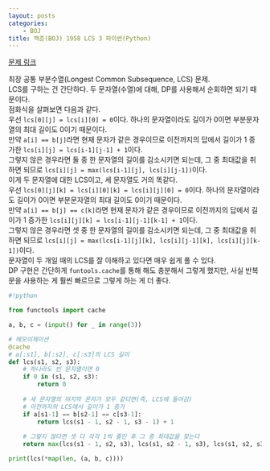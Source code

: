 ```yaml
---
layout: posts
categories:
    - BOJ
title: 백준(BOJ) 1958 LCS 3 파이썬(Python)
---
```


[문제 링크](https://www.acmicpc.net/problem/1958)

최장 공통 부분수열(Longest Common Subsequence, LCS) 문제.  
LCS를 구하는 건 간단하다. 두 문자열(수열)에 대해, DP를 사용해서 순회하면 되기 때문이다.  
점화식을 살펴보면 다음과 같다.  
우선 `lcs[0][j] = lcs[i][0] = 0`이다. 하나의 문자열이라도 길이가 0이면 부분문자열의 최대 길이도 0이기 때문이다.  
만약 `a[i] == b[j]`라면 현재 문자가 같은 경우이므로 이전까지의 답에서 길이가 1 증가한 `lcs[i][j] = lcs[i-1][j-1] + 1`이다.  
그렇지 않은 경우라면 둘 중 한 문자열의 길이를 감소시키면 되는데, 그 중 최대값을 취하면 되므로 `lcs[i][j] = max(lcs[i-1][j], lcs[i][j-1])`이다.  
이게 두 문자열에 대한 LCS이고, 세 문자열도 거의 똑같다.  
우선 `lcs[0][j][k] = lcs[i][0][k] = lcs[i][j][0] = 0`이다. 하나의 문자열이라도 길이가 0이면 부분문자열의 최대 길이도 0이기 때문이다.  
만약 `a[i] == b[j] == c[k]`라면 현재 문자가 같은 경우이므로 이전까지의 답에서 길이가 1 증가한 `lcs[i][j][k] = lcs[i-1][j-1][k-1] + 1`이다.  
그렇지 않은 경우라면 셋 중 한 문자열의 길이를 감소시키면 되는데, 그 중 최대값을 취하면 되므로 `lcs[i][j] = max(lcs[i-1][j][k], lcs[i][j-1][k], lcs[i][j][k-1])`이다.  
문자열이 두 개일 때의 LCS를 잘 이해하고 있다면 매우 쉽게 풀 수 있다.  
DP 구현은 간단하게 `funtools.cache`를 통해 해도 충분해서 그렇게 했지만, 사실 반복문을 사용하는 게 훨씬 빠르므로 그렇게 하는 게 더 좋다.  


```python
#!python

from functools import cache

a, b, c = (input() for _ in range(3))

# 메모이제이션
@cache
# a[:s1], b[:s2], c[:s3]의 LCS 길이
def lcs(s1, s2, s3):
    # 하나라도 빈 문자열이면 0
    if 0 in (s1, s2, s3):
        return 0
    
    # 세 문자열의 마지막 문자가 모두 같다면(즉, LCS에 들어감)
    # 이전까지의 LCS에서 길이가 1 증가
    if a[s1-1] == b[s2-1] == c[s3-1]:
        return lcs(s1 - 1, s2 - 1, s3 - 1) + 1
    
    # 그렇지 않다면 셋 다 각각 1씩 줄인 후 그 중 최대값을 찾는다
    return max(lcs(s1 - 1, s2, s3), lcs(s1, s2 - 1, s3), lcs(s1, s2, s3 - 1))

print(lcs(*map(len, (a, b, c))))

```
